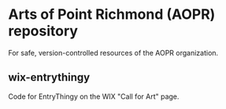 # Arts of Point Richmond (AOPR) repository

For safe, version-controlled resources of the AOPR organization.

## wix-entrythingy

Code for EntryThingy on the WIX "Call for Art" page.